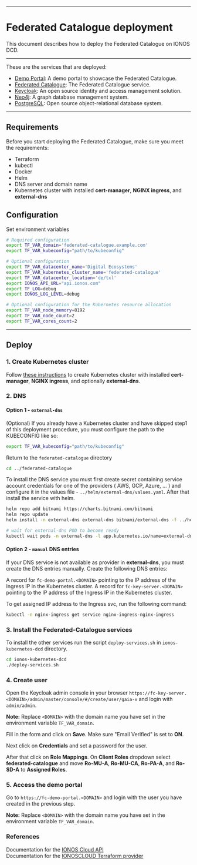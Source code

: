 ***
# Federated Catalogue deployment

This document describes how to deploy the Federated Catalogue on IONOS DCD.

***
These are the services that are deployed:

- [Demo Portal](https://gitlab.com/gaia-x/data-infrastructure-federation-services/cat/fc-service/-/tree/main/demo-portal): A demo portal to showcase the Federated Catalogue.
- [Federated Catalogue](https://gitlab.com/gaia-x/data-infrastructure-federation-services/cat/fc-service/-/tree/main/fc-service-server): The Federated Catalogue service.
- [Keycloak](https://www.keycloak.org/): An open source identity and access management solution.
- [Neo4j](https://neo4j.com/): A graph database management system.
- [PostgreSQL](https://www.postgresql.org/): Open source object-relational database system.

***


## Requirements

Before you start deploying the Federated Catalogue, make sure you meet the requirements:
- Terraform
- kubectl
- Docker
- Helm
- DNS server and domain name
- Kubernetes cluster with installed **cert-manager**, **NGINX ingress**, and **external-dns**

## Configuration

Set environment variables

```sh
# Required configuration
export TF_VAR_domain='federated-catalogue.example.com'
export TF_VAR_kubeconfig="path/to/kubeconfig"

# Optional configuration
export TF_VAR_datacenter_name='Digital Ecosystems'
export TF_VAR_kubernetes_cluster_name='federated-catalogue'
export TF_VAR_datacenter_location='de/txl'
export IONOS_API_URL="api.ionos.com"
export TF_LOG=debug
export IONOS_LOG_LEVEL=debug

# Optional configuration for the Kubernetes resource allocation
export TF_VAR_node_memory=8192
export TF_VAR_node_count=2
export TF_VAR_cores_count=2
```

***
## Deploy


### 1. Create Kubernetes cluster

Follow [these instructions](https://github.com/Digital-Ecosystems/ionos-kubernetes-cluster) to create Kubernetes cluster with installed **cert-manager**, **NGINX ingress**, and optionally **external-dns**.

### 2. DNS

#### Option 1 - `external-dns`

(Optional) If you already have a Kubernetes cluster and have skipped step1 of this deployment procedure, you must configure the path to the KUBECONFIG like so:

```sh
export TF_VAR_kubeconfig="path/to/kubeconfig"
```

Return to the ```federated-catalogue``` directory

```sh
cd ../federated-catalogue
```

To install the DNS service you must first create secret containing service account credentials for one of the providers ( AWS, GCP, Azure, ... ) and configure it in the values file - ```../helm/external-dns/values.yaml```. After that install the service with helm.

```sh
helm repo add bitnami https://charts.bitnami.com/bitnami
helm repo update
helm install -n external-dns external-dns bitnami/external-dns -f ../helm/external-dns/values.yaml --create-namespace --version 6.14.1

# wait for external-dns POD to become ready
kubectl wait pods -n external-dns -l app.kubernetes.io/name=external-dns --for condition=Ready --timeout=300s
```

#### Option 2 - `manual` DNS entries

If your DNS service is not available as provider in **external-dns**, you must create the DNS entries manually. Create the following DNS entries:

A record for ```fc-demo-portal.<DOMAIN>``` pointing to the IP address of the Ingress IP in the Kubernetes cluster.
A record for ```fc-key-server.<DOMAIN>``` pointing to the IP address of the Ingress IP in the Kubernetes cluster.

To get assigned IP address to the Ingress svc, run the following command:

```sh
kubectl -n nginx-ingress get service nginx-ingress-nginx-ingress
```

### 3. Install the Federated-Catalogue services

To install the other services run the script ```deploy-services.sh``` in ```ionos-kubernetes-dcd``` directory.

```sh
cd ionos-kubernetes-dcd
./deploy-services.sh
```

### 4. Create user

Open the Keycloak admin console in your browser ```https://fc-key-server.<DOMAIN>/admin/master/console/#/create/user/gaia-x``` and login with ```admin/admin```.

**Note:** Replace ```<DOMAIN>``` with the domain name you have set in the environment variable ```TF_VAR_domain```.

Fill in the form and click on **Save**. Make sure "Email Verified" is set to **ON**.

Next click on **Credentials** and set a password for the user.

After that click on **Role Mappings**. On **Client Roles** dropdown select **federated-catalogue** and move **Ro-MU-A**, **Ro-MU-CA**, **Ro-PA-A**, and **Ro-SD-A** to **Assigned Roles**.

### 5. Access the demo portal

Go to ```https://fc-demo-portal.<DOMAIN>``` and login with the user you have created in the previous step.

**Note:** Replace ```<DOMAIN>``` with the domain name you have set in the environment variable ```TF_VAR_domain```.

### References

Documentation for the [IONOS Cloud API](https://api.ionos.com/docs/)  
Documentation for the [IONOSCLOUD Terraform provider](https://registry.terraform.io/providers/ionos-cloud/ionoscloud/latest/docs/)